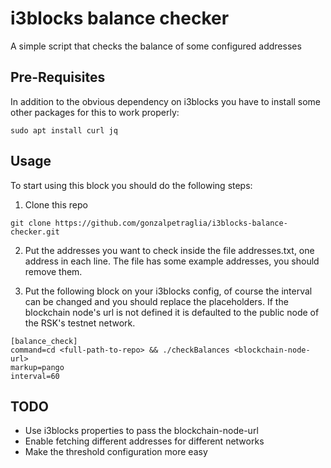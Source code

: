 # i3blocks balance checker

A simple script that checks the balance of some configured addresses

## Pre-Requisites

In addition to the obvious dependency on i3blocks you have to install some other packages for this to work properly:

`
sudo apt install curl jq
`

## Usage


To start using this block you should do the following steps:

1. Clone this repo


```
git clone https://github.com/gonzalpetraglia/i3blocks-balance-checker.git
```

2. Put the addresses you want to check inside the file addresses.txt, one address in each line. The file has some example addresses, you should remove them.



3. Put the following block on your i3blocks config, of course the interval can be changed and you should replace the placeholders. If the blockchain node's url is not defined it is defaulted to the public node of the RSK's testnet network. 


```
[balance_check]
command=cd <full-path-to-repo> && ./checkBalances <blockchain-node-url>
markup=pango
interval=60
```

## TODO
- Use i3blocks properties to pass the blockchain-node-url
- Enable fetching different addresses for different networks
- Make the threshold configuration more easy